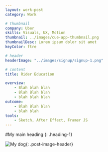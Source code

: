 ```yaml
---
layout: work-post
category: Work

# thumbnail
company: Uber
skills: Visuals, UX, Motion
thumbnail: ../images/cue-app-thumbnail.png
thumbnailDesc: Lorem ipsum dolor sit amet
keyColor: ftre

# header
headerImage: "../images/signup/signup-1.png"

# content
title: Rider Education

overview:
    - Blah blah blah
    - Blah Blah blah
    - blah blah blah
outcome:
    - Blah Blah blah
    - blah blah
tools:
    - Sketch, After Effect, Framer JS
---
```


#My main heading
{: .heading-1}

![My dog](../images/signup/signup-1.png){: .post-image-header}
